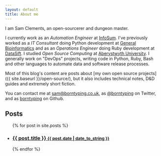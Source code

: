 ```yaml
---
layout: default
title: About me
---
```


I am Sam Clements, an open-sourcerer and dungeon master.

I currently work as an _Automation Engineer_ at [InfoSum][is].
I've previously worked as a *IT Consultant* doing Python development at [General Bioinformatics][gb] and as an *Operations Engineer* doing Ruby development at [DataSift][ds].
I studied *Open Source Computing* at [Aberystwyth University][au].
I generally work on "DevOps" projects, writing code in Python, Ruby, Bash and other languages to automate data and software release processes.

Most of this blog's content are posts about [my own open source projects]({{ site.baseurl }}/open-source/), but it also includes technical notes, D&D guides and extremely short fiction.

You can contact me at [sam@borntyping.co.uk][email], as [@borntyping][twitter] on Twitter, and as [borntyping][github] on Github.

<div class="related">
  <h2>Posts</h2>
  <ul class="related-posts">
    {% for post in site.posts %}
      <li>
        <h3>
          <a href="{{ post.url }}">
            {{ post.title }}
            <small>{{ post.date | date_to_string }}</small>
          </a>
        </h3>
      </li>
    {% endfor %}
  </ul>
</div>

[au]: http://www.aber.ac.uk/en/
[dm]: https://en.wikipedia.org/wiki/Dungeon_Master
[ds]: http://datasift.com/
[gb]: https://www.generalbioinformatics.com/
[is]: https://www.infosum.com/

[github]: https://github.com/borntyping
[email]: mailto:sam@borntyping.co.uk
[twitter]: https://twitter.com/borntyping
